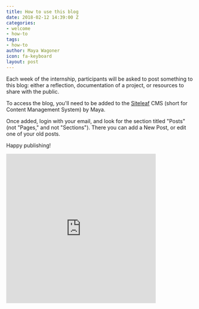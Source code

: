 ```yaml
---
title: How to use this blog
date: 2018-02-12 14:39:00 Z
categories:
- welcome
- how-to
tags:
- how-to
author: Maya Wagoner
icon: fa-keyboard
layout: post
---
```


Each week of the internship, participants will be asked to post something to this blog: either a reflection, documentation of a project, or resources to share with the public.

To access the blog, you'll need to be added to the [Siteleaf](https://www.siteleaf.com) CMS (short for Content Management System) by Maya.

Once added, login with your email, and look for the section titled "Posts" (not "Pages," and not "Sections"). There you can add a New Post, or edit one of your old posts.

Happy publishing!

<iframe src="https://giphy.com/embed/JIX9t2j0ZTN9S" width="400" height="400" frameBorder="0" class="giphy-embed" allowFullScreen></iframe>